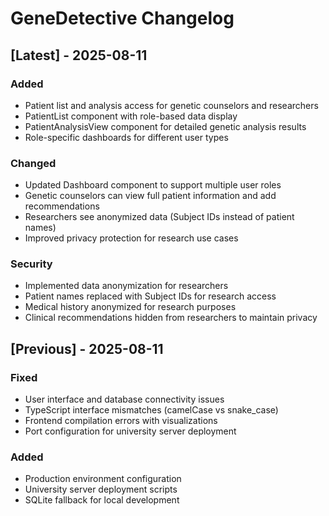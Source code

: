 # GeneDetective Changelog

## [Latest] - 2025-08-11

### Added
- Patient list and analysis access for genetic counselors and researchers
- PatientList component with role-based data display
- PatientAnalysisView component for detailed genetic analysis results
- Role-specific dashboards for different user types

### Changed
- Updated Dashboard component to support multiple user roles
- Genetic counselors can view full patient information and add recommendations
- Researchers see anonymized data (Subject IDs instead of patient names)
- Improved privacy protection for research use cases

### Security
- Implemented data anonymization for researchers
- Patient names replaced with Subject IDs for research access
- Medical history anonymized for research purposes
- Clinical recommendations hidden from researchers to maintain privacy

## [Previous] - 2025-08-11

### Fixed
- User interface and database connectivity issues
- TypeScript interface mismatches (camelCase vs snake_case)
- Frontend compilation errors with visualizations
- Port configuration for university server deployment

### Added  
- Production environment configuration
- University server deployment scripts
- SQLite fallback for local development